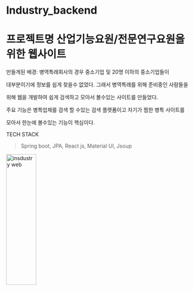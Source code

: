 # Industry_backend



# 프로젝트명 산업기능요원/전문연구요원을 위한 웹사이트
만들게된 배경: 병역특례회사의 경우 중소기업 및 20명 이하의 중소기업들이 

대부분이기에 정보를 쉽게 찾을수 없었다. 그래서 병역특례를 위해 준비중인 사람들을

위해 웹을 개발하여 쉽게 검색하고 모아서 볼수있는 사이트를 만들었다. 

주요 기능은 병특업체를 검색 할 수있는 검색 플랫폼이고 자기가 찜한 병특 사이트를

모아서 한눈에 볼수있는 기능이 핵심이다.


TECH STACK
> Spring boot, JPA, React js, Material UI, Jsoup

<img src="/path/to/img.jpg" width="40%" height="30%" alt="insdustry web"></img>
